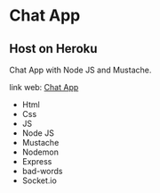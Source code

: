 # Chat App

## Host on Heroku

Chat App with Node JS and Mustache.

link web: [Chat App](https://fg-chatapp.herokuapp.com/)

- Html
- Css
- JS
- Node JS
- Mustache
- Nodemon
- Express
- bad-words
- Socket.io
